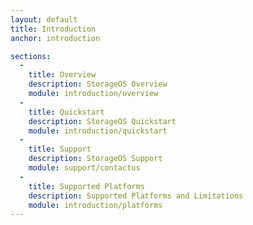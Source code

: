 ```yaml
---
layout: default
title: Introduction
anchor: introduction

sections:
  -
    title: Overview
    description: StorageOS Overview
    module: introduction/overview
  -
    title: Quickstart
    description: StorageOS Quickstart
    module: introduction/quickstart
  -
    title: Support
    description: StorageOS Support
    module: support/contactus
  -
    title: Supported Platforms
    description: Supported Platforms and Limitations
    module: introduction/platforms
---
```

